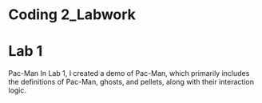 # Coding 2_Labwork
# Lab 1
  Pac-Man
  In Lab 1, I created a demo of Pac-Man, which primarily includes 
  the definitions of Pac-Man, ghosts, and pellets, along with their 
  interaction logic.
